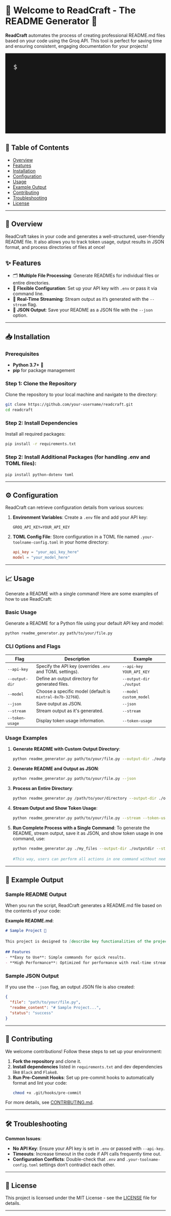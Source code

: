 
# 🎉 Welcome to ReadCraft - The README Generator 🎉

**ReadCraft** automates the process of creating professional README.md files based on your code using the Groq API. This tool is perfect for saving time and ensuring consistent, engaging documentation for your projects!

![README Generator Demo](./assets/demo_simple.gif)

## 📑 Table of Contents
- [Overview](#overview)
- [Features](#features)
- [Installation](#installation)
- [Configuration](#configuration)
- [Usage](#usage)
- [Example Output](#example-output)
- [Contributing](#contributing)
- [Troubleshooting](#troubleshooting)
- [License](#license)

---

## 🌟 Overview

ReadCraft takes in your code and generates a well-structured, user-friendly README file. It also allows you to track token usage, output results in JSON format, and process directories of files at once!

## ✨ Features
- 🗂 **Multiple File Processing**: Generate READMEs for individual files or entire directories.
- 🔑 **Flexible Configuration**: Set up your API key with `.env` or pass it via command line.
- 🌊 **Real-Time Streaming**: Stream output as it’s generated with the `--stream` flag.
- 📄 **JSON Output**: Save your README as a JSON file with the `--json` option.

---

## 📥 Installation

### Prerequisites
- **Python 3.7+** 🐍
- **pip** for package management

### Step 1: Clone the Repository
Clone the repository to your local machine and navigate to the directory:

```sh
git clone https://github.com/your-username/readcraft.git
cd readcraft
```

### Step 2: Install Dependencies
Install all required packages:

```sh
pip install -r requirements.txt
```

### Step 2: Install Additional Packages (for handling .env and TOML files):
   ```sh
   pip install python-dotenv toml
   ```
---

## ⚙ Configuration

ReadCraft can retrieve configuration details from various sources:

1. **Environment Variables**: Create a `.env` file and add your API key:
   ```plaintext
   GROQ_API_KEY=YOUR_API_KEY
   ```

2. **TOML Config File**: Store configuration in a TOML file named `.your-toolname-config.toml` in your home directory:
   ```toml
   api_key = "your_api_key_here"
   model = "your_model_here"
   ```

---

## 📈 Usage

Generate a README with a single command! Here are some examples of how to use ReadCraft:

### Basic Usage
Generate a README for a Python file using your default API key and model:
```sh
python readme_generator.py path/to/your/file.py
```

### CLI Options and Flags

| Flag | Description | Example |
|------|-------------|---------|
| `--api-key` | Specify the API key (overrides `.env` and TOML settings). | `--api-key YOUR_API_KEY` |
| `--output-dir` | Define an output directory for generated files. | `--output-dir ./output` |
| `--model` | Choose a specific model (default is `mixtral-8x7b-32768`). | `--model custom_model` |
| `--json` | Save output as JSON. | `--json` |
| `--stream` | Stream output as it's generated. | `--stream` |
| `--token-usage` | Display token usage information. | `--token-usage` |

### Usage Examples

1. **Generate README with Custom Output Directory**:
   ```sh
   python readme_generator.py path/to/your/file.py --output-dir ./output_readme
   ```

2. **Generate README and Output as JSON**:
   ```sh
   python readme_generator.py path/to/your/file.py --json
   ```

3. **Process an Entire Directory**:
   ```sh
   python readme_generator.py /path/to/your/directory --output-dir ./output_dir
   ```

4. **Stream Output and Show Token Usage**:
   ```sh
   python readme_generator.py path/to/your/file.py --stream --token-usage
   ```

5. **Run Complete Process with a Single Command**:
   To generate the README, stream output, save it as JSON, and show token usage in one command, use:
   ```sh
   python readme_generator.py ./my_files --output-dir ./outputdir --stream --json --token-usage

   #This way, users can perform all actions in one command without needing extra setup in the code.

   ```

---

## 📝 Example Output

### Sample README Output
When you run the script, ReadCraft generates a README.md file based on the contents of your code:

**Example README.md**:
```markdown
# Sample Project 🚀

This project is designed to [describe key functionalities of the project here]. It’s structured to make your life easier!

## Features
- **Easy to Use**: Simple commands for quick results.
- **High Performance**: Optimized for performance with real-time streaming.
```

### Sample JSON Output
If you use the `--json` flag, an output JSON file is also created:
```json
{
  "file": "path/to/your/file.py",
  "readme_content": "# Sample Project...",
  "status": "success"
}
```

---

## 🤝 Contributing

We welcome contributions! Follow these steps to set up your environment:

1. **Fork the repository** and clone it.
2. **Install dependencies** listed in `requirements.txt` and dev dependencies like `Black` and `Flake8`.
3. **Run Pre-Commit Hooks**: Set up pre-commit hooks to automatically format and lint your code:
   ```sh
   chmod +x .git/hooks/pre-commit
   ```

For more details, see [CONTRIBUTING.md](contributing.md).

---

## 🛠 Troubleshooting

**Common Issues**:
- **No API Key**: Ensure your API key is set in `.env` or passed with `--api-key`.
- **Timeouts**: Increase timeout in the code if API calls frequently time out.
- **Configuration Conflicts**: Double-check that `.env` and `.your-toolname-config.toml` settings don’t contradict each other.

---

## 📜 License

This project is licensed under the MIT License - see the [LICENSE](LICENSE) file for details.

---


